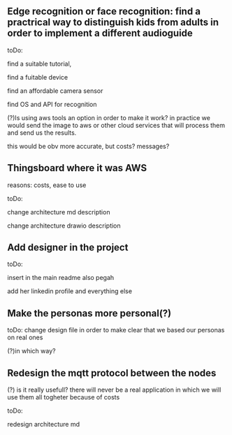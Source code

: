 ## Edge recognition or face recognition: find a practrical way to distinguish kids from adults in order to implement a different audioguide
 toDo:
 
 find a suitable tutorial, 
 
 find a fuitable device
 
 find an affordable camera sensor
 
 find OS and API for recognition
 
 (?)Is using aws tools an option in order to make it work? in practice we would send the image to aws or other cloud services that will 
 process them and send us the results.

 this would be obv more accurate, but costs? messages? 
 
 
 ## Thingsboard where it was AWS
 reasons: costs, ease to use
 
 toDo: 
 
 change architecture md description
 
 change architecture drawio description
 
 
 ## Add designer in the project
 toDo:
 
 insert in the main readme also pegah
 
 add her linkedin profile and everything else
 
 
 ## Make the personas more personal(?)
 toDo:
 change design file in order to make clear that we based our personas on real ones
 
 (?)in which way?
 
 
 ## Redesign the mqtt protocol between the nodes
 (?) is it really usefull? there will never be a real application in which we will use them all togheter because of costs
 
 toDo:
 
 redesign architecture md
